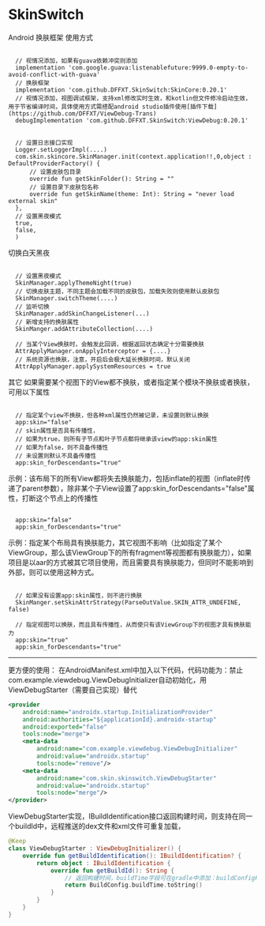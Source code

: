 # SkinSwitch
Android 换肤框架
使用方式
<pre><code>
  // 视情况添加，如果有guava依赖冲突则添加
  implementation 'com.google.guava:listenablefuture:9999.0-empty-to-avoid-conflict-with-guava'
  // 换肤框架
  implementation 'com.github.DFFXT.SkinSwitch:SkinCore:0.20.1'
  // 视情况添加，视图调试框架，支持xml修改实时生效，和kotlin但文件修冷启动生效，用于节省编译时间，具体使用方式需搭配android studio插件使用[插件下载](https://github.com/DFFXT/ViewDebug-Trans)
  debugImplementation 'com.github.DFFXT.SkinSwitch:ViewDebug:0.20.1'
</code></pre>


<pre><code>
  // 设置日志接口实现
  Logger.setLoggerImpl(....)
  com.skin.skincore.SkinManager.init(context.application!!,0,object : DefaultProviderFactory() {
      // 设置皮肤包目录
      override fun getSkinFolder(): String = ""
      // 设置目录下皮肤包名称
      override fun getSkinName(theme: Int): String = "never load external skin"
  },
  // 设置黑夜模式
  true,
  false,
  )
</code></pre>
切换白天黑夜
<pre><code>
  // 设置黑夜模式
  SkinManager.applyThemeNight(true)
  // 切换皮肤主题，不同主题会加载不同的皮肤包，加载失败则使用默认皮肤包
  SkinManager.switchTheme(....)
  // 监听切换
  SkinManager.addSkinChangeListener(...)
  // 新增支持的换肤属性
  SkinManger.addAttributeCollection(....)

  // 当某个View换肤时，会触发此回调，根据返回状态确定十分需要换肤
  AttrApplyManager.onApplyInterceptor = {....}
  // 系统资源也换肤，注意，开启后会极大延长换肤时间，默认关闭
  AttrApplyManager.applySystemResources = true
</code></pre>

其它
如果需要某个视图下的View都不换肤，或者指定某个模块不换肤或者换肤，可用以下属性
<pre><code>
  // 指定某个view不换肤，但各种xml属性仍然被记录，未设置则默认换肤
  app:skin="false"
  // skin属性是否具有传播性，
  // 如果为true，则所有子节点和叶子节点都将继承该view的app:skin属性
  // 如果为false，则不具备传播性
  // 未设置则默认不具备传播性
  app:skin_forDescendants="true"
</code></pre>
示例：该布局下的所有View都将失去换肤能力，包括inflate的视图（inflate时传递了parent参数），除非某个子View设置了app:skin_forDescendants="false"属性，打断这个节点上的传播性
<pre><code>
  app:skin="false"
  app:skin_forDescendants="true"
</code></pre>

示例：指定某个布局具有换肤能力，其它视图不影响（比如指定了某个ViewGroup，那么该ViewGroup下的所有fragment等视图都有换肤能力），如果项目是以aar的方式被其它项目使用，而且需要具有换肤能力，但同时不能影响到外部，则可以使用这种方式。
<pre><code>
  // 如果没有设置app:skin属性，则不进行换肤
  SkinManger.setSkinAttrStrategy(ParseOutValue.SKIN_ATTR_UNDEFINE, false)

  // 指定视图可以换肤，而且具有传播性，从而使只有该ViewGroup下的视图才具有换肤能力
  app:skin="true"
  app:skin_forDescendants="true"
</code></pre>



-----------------------------------------------------------------------------------
更方便的使用：
在AndroidManifest.xml中加入以下代码，代码功能为：禁止com.example.viewdebug.ViewDebugInitializer自动初始化，用ViewDebugStarter（需要自己实现）替代
```xml
<provider
    android:name="androidx.startup.InitializationProvider"
    android:authorities="${applicationId}.androidx-startup"
    android:exported="false"
    tools:node="merge">
    <meta-data
        android:name="com.example.viewdebug.ViewDebugInitializer"
        android:value="androidx.startup"
        tools:node="remove"/>
    <meta-data
        android:name="com.skin.skinswitch.ViewDebugStarter"
        android:value="androidx.startup"
        tools:node="merge"/>
</provider>
```
ViewDebugStarter实现，IBuildIdentification接口返回构建时间，则支持在同一个buildId中，远程推送的dex文件和xml文件可重复加载，
```kotlin
@Keep
class ViewDebugStarter : ViewDebugInitializer() {
    override fun getBuildIdentification(): IBuildIdentification? {
        return object : IBuildIdentification {
            override fun getBuildId(): String {
                // 返回构建时间，buildTime字段可在gradle中添加：buildConfigField("long", "buildTime", "${System.currentTimeMillis()}")
                return BuildConfig.buildTime.toString()
            }
        }
    }
}
```



